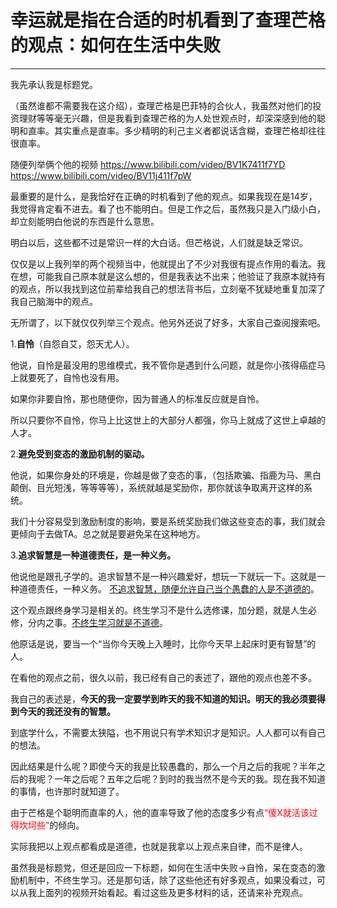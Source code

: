 <h1>幸运就是指在合适的时机看到了查理芒格的观点：如何在生活中失败</h1>
<hr>

我先承认我是标题党。

（虽然谁都不需要我在这介绍），查理芒格是巴菲特的合伙人，我虽然对他们的投资理财等等毫无兴趣，但是我看到查理芒格的为人处世观点时，却深深感到他的聪明和直率。其实重点是直率。多少精明的利己主义者都说话含糊，查理芒格却往往很直率。

随便列举俩个他的视频
https://www.bilibili.com/video/BV1K7411f7YD
https://www.bilibili.com/video/BV11j411f7pW

最重要的是什么，是我恰好在正确的时机看到了他的观点。如果我现在是14岁，我觉得肯定看不进去。看了也不能明白。但是工作之后，虽然我只是入门级小白，却立刻能明白他说的东西是什么意思。

明白以后，这些都不过是常识一样的大白话。但芒格说，人们就是缺乏常识。

仅仅是以上我列举的两个视频当中，他就提出了不少对我很有提点作用的看法。我在想，可能我自己原本就是这么想的，但是我表达不出来；他验证了我原本就持有的观点，所以我找到这位前辈给我自己的想法背书后，立刻毫不犹疑地重复加深了我自己脑海中的观点。

无所谓了，以下就仅仅列举三个观点。他另外还说了好多，大家自己查阅搜索吧。

1.**自怜**（自怨自艾，怨天尤人）。

他说，自怜是最没用的思维模式，我不管你是遇到什么问题，就是你小孩得癌症马上就要死了，自怜也没有用。

如果你非要自怜，那也随便你，因为普通人的标准反应就是自怜。

所以只要你不自怜，你马上比这世上的大部分人都强，你马上就成了这世上卓越的人才。

2.**避免受到变态的激励机制的驱动。**

他说，如果你身处的环境是，你越是做了变态的事，（包括欺骗、指鹿为马、黑白颠倒、目光短浅，等等等等），系统就越是奖励你，那你就该争取离开这样的系统。

我们十分容易受到激励制度的影响，要是系统奖励我们做这些变态的事，我们就会更倾向于去做TA。总之就是要避免呆在这种地方。

3.**追求智慧是一种道德责任，是一种义务。**

他说他是跟孔子学的。追求智慧不是一种兴趣爱好，想玩一下就玩一下。这就是一种道德责任，一种义务。
<ins>不追求智慧，随便允许自己当个愚蠢的人是不道德的</ins>。

这个观点跟终身学习是相关的。终生学习不是什么选修课，加分题，就是人生必修，分内之事。<ins>不终生学习就是不道德</ins>。

他原话是说，要当一个“当你今天晚上入睡时，比你今天早上起床时更有智慧”的人。

在看他的观点之前，很久以前，我已经有自己的表述了，跟他的观点也差不多。

我自己的表述是，**今天的我一定要学到昨天的我不知道的知识。明天的我必须要得到今天的我还没有的智慧。**

到底学什么，不需要太狭隘，也不用说只有学术知识才是知识。人人都可以有自己的想法。

因此结果是什么呢？即使今天的我是比较愚蠢的，那么一个月之后的我呢？半年之后的我呢？一年之后呢？五年之后呢？到时的我当然不是今天的我。现在我不知道的事情，也许那时就知道了。


由于芒格是个聪明而直率的人，他的直率导致了他的态度多少有点<span style="color:red">“傻X就活该过得坎坷些”</span>的倾向。

实际我把以上观点都看成是道德，也就是我拿以上观点来自律，而不是律人。

虽然我是标题党，但还是回应一下标题，如何在生活中失败->自怜，呆在变态的激励机制中，不终生学习。还是那句话，除了这些他还有好多观点，如果没看过，可以从我上面列的视频开始看起。看过这些及更多材料的话，还请来补充观点。
